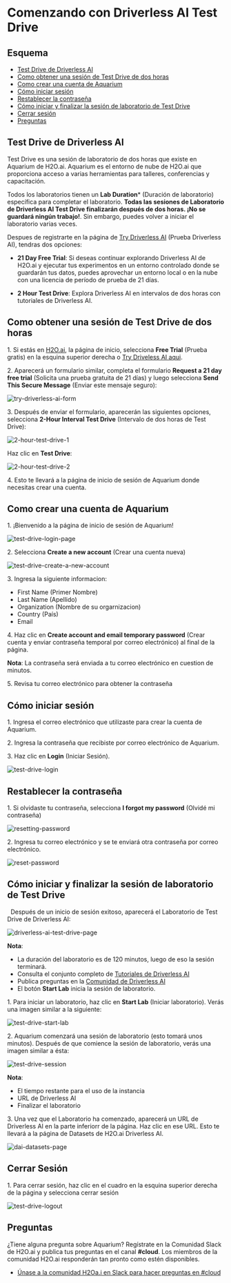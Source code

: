 
# Comenzando con Driverless AI Test Drive

## Esquema

- [Test Drive de Driverless AI](#test-drive-de-driverless-ai)
- [Como obtener una sesión de Test Drive de dos horas](#como-obtener-una-sesión-de-test-drive-de-dos-horas)
- [Como crear una cuenta de Aquarium ](#como-crear-una-cuenta-de-aquarium)
- [Cómo iniciar sesión](#cómo-iniciar-sesión)
- [Restablecer la contraseña](#restablecer-la-contraseña)
- [Cómo iniciar y finalizar la sesión de laboratorio de Test Drive](#cómo-iniciar-y-finalizar-la-sesión-de-laboratorio-de-test-drive)
- [Cerrar sesión](#cerrar-sesión)
- [Preguntas](#preguntas)

## Test Drive de Driverless AI 

Test Drive es una sesión de laboratorio de dos horas que existe en Aquarium de H2O.ai. Aquarium es el entorno de nube de H2O.ai que proporciona acceso a varias herramientas para talleres, conferencias y capacitación.

Todos los laboratorios tienen un **Lab Duration*** (Duración de laboratorio) específica para completar el laboratorio. **Todas las sesiones de Laboratorio de Driverless AI Test Drive finalizarán después de dos horas. ¡No se guardará ningún trabajo!**. Sin embargo, puedes volver a iniciar el laboratorio varias veces.

Despues de registrarte en la página de [Try Driverless AI](https://www.h2o.ai/try-driverless-ai/) (Prueba Driverless AI), tendras dos opciones:

- **21 Day Free Trial**: Si deseas continuar explorando Driverless AI de H2O.ai y ejecutar tus experimentos en un entorno controlado donde se guardarán tus datos, puedes aprovechar un entorno local o en la nube con una licencia de período de prueba de 21 días.

-  **2 Hour Test Drive**: Explora Driverless AI en intervalos de dos horas con tutoriales de Driverless AI.

## Como obtener una sesión de Test Drive de dos horas

1\. Si estás en [H2O.ai](https://www.h2o.ai/), la página de inicio, selecciona **Free Trial** (Prueba gratis) en la esquina superior derecha o [Try Driveless AI aqui](https://www.h2o.ai/try-driverless-ai/).

2\. Aparecerá un formulario similar, completa el formulario **Request a 21 day free trial** (Solicita una prueba gratuita de 21 días) y luego selecciona **Send This Secure Message** (Enviar este mensaje seguro): 

![try-driverless-ai-form](assets/try-driverless-ai-form.jpg)

3\. Después de enviar el formulario, aparecerán las siguientes opciones, selecciona **2-Hour Interval Test Drive** (Intervalo de dos horas de Test Drive):

![2-hour-test-drive-1](assets/2-hour-test-drive-1.jpg)
 
Haz clic en **Test Drive**:

![2-hour-test-drive-2](assets/2-hour-test-drive-2.jpg)

4\. Esto te llevará a la página de inicio de sesión de Aquarium donde necesitas crear una cuenta.


## Como crear una cuenta de Aquarium 

1\. ¡Bienvenido a la página de inicio de sesión de Aquarium!

![test-drive-login-page](assets/test-drive-login-page.jpg)

2\. Selecciona **Create a new account** (Crear una cuenta nueva)

![test-drive-create-a-new-account](assets/test-drive-create-a-new-account.jpg)

3\. Ingresa la siguiente informacion:

 - First Name (Primer Nombre)
 - Last Name  (Apellido)
 - Organization (Nombre de su orgarnizacion)
 - Country (País)
 - Email

4\. Haz clic en **Create account and email temporary password** (Crear cuenta y enviar contraseña temporal por correo electrónico) al final de la página.

**Nota**: La contraseña será enviada a tu correo electrónico en cuestion de minutos.

5\. Revisa tu correo electrónico para obtener la contraseña

## Cómo iniciar sesión

1\. Ingresa el correo electrónico que utilizaste para crear la cuenta de Aquarium.

2\. Ingresa la contraseña que recibiste por correo electrónico de Aquarium.

3\. Haz clic en **Login** (Iniciar Sesión).

![test-drive-login](assets/test-drive-login.jpg)

## Restablecer la contraseña 

1\. Si olvidaste tu contraseña, selecciona  **I forgot my password** (Olvidé mi contraseña)

![resetting-password](assets/resetting-password.jpg)

2\. Ingresa tu correo electrónico y se te enviará otra contraseña por correo electrónico.

![reset-password](assets/reset-password.jpg)

## Cómo iniciar y finalizar la sesión de laboratorio de Test Drive
 
Después de un inicio de sesión exitoso, aparecerá el Laboratorio de Test Drive de Driverless AI:

![driverless-ai-test-drive-page](assets/driverless-ai-test-drive-page.jpg)

**Nota**: 

- La duración del laboratorio es de 120 minutos, luego de eso la sesión terminará.
- Consulta el conjunto completo de [Tutoriales de Driverless AI](https://h2oai.github.io/tutorials/)
- Publica preguntas en la [Comunidad de Driverless AI](https://www.h2o.ai/community/home)
- El botón **Start Lab** inicia la sesión de laboratorio.

1\. Para iniciar un laboratorio, haz clic en **Start Lab** (Iniciar laboratorio). Verás una imagen similar a la siguiente:

![test-drive-start-lab](assets/test-drive-start-lab.jpg)

2\. Aquarium comenzará una sesión de laboratorio (esto tomará unos minutos). Después de que comience la sesión de laboratorio, verás una imagen similar a ésta:

![test-drive-session](assets/test-drive-session.jpg)

**Nota**:

 - El tiempo restante para el uso de la instancia
 - URL de Driverless AI 
 - Finalizar el laboratorio

3\. Una vez que el Laboratorio ha comenzado, aparecerá un URL de Driverless AI en la parte inferiorr de la página. Haz clic en ese URL. Esto te llevará a la página de Datasets de H2O.ai Driverless AI.

![dai-datasets-page](assets/dai-datasets-page.jpg)

## Cerrar Sesión

1\. Para cerrar sesión, haz clic en el cuadro en la esquina superior derecha de la página y selecciona cerrar sesión

![test-drive-logout](assets/test-drive-logout.jpg) 

## Preguntas

¿Tiene alguna pregunta sobre Aquarium? Regístrate en la Comunidad Slack de H2O.ai y publica tus preguntas en el canal **#cloud**. Los miembros de la comunidad H2O.ai responderán tan pronto como estén disponibles.

- [Únase a la comunidad H2Oa.i en Slack para hacer preguntas en #cloud](https://h2oai-community.slack.com/)




